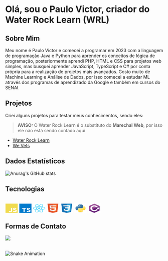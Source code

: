# Olá, sou o Paulo Victor, criador do Water Rock Learn (WRL)

## Sobre Mim

Meu nome é Paulo Victor e comecei a programar em 2023 com a linguagem de programação Java e Python para aprender os conceitos de lógica de programação, posteriormente aprendi PHP, HTML e CSS para projetos web simples, mas busquei aprender JavaScript, TypeScript e C# por conta própria para a realização de projetos mais avançados. Gosto muito de Machine Learning e Análise de Dados, por isso comecei a estudar ML através dos programas de aprendizado da Google e também em cursos do SENAI.

## Projetos

Criei alguns projetos para testar meus conhecimentos, sendo eles:
> **AVISO:** O Water Rock Learn é o substituto do **Marechal Web**, por isso ele não está sendo contado aqui
- [Water Rock Learn](https://github.com/Paulo-V-Developer34/WaterRockLearn)
- [We Vets](https://github.com/Paulo-V-Developer34/We-Vets)

## Dados Estatísticos

![Anurag's GitHub stats](https://github-readme-stats.vercel.app/api?username=Paulo-V-Developer34&show_icons=true)

## Tecnologias

<div style="display: inline_block"><br>
  <img align="center" alt="Paulo-Js" height="30" width="40" src="https://raw.githubusercontent.com/devicons/devicon/master/icons/javascript/javascript-plain.svg">
  <img align="center" alt="Paulo-Ts" height="30" width="40" src="https://raw.githubusercontent.com/devicons/devicon/master/icons/typescript/typescript-plain.svg">
  <img align="center" alt="Paulo-React" height="30" width="40" src="https://raw.githubusercontent.com/devicons/devicon/master/icons/react/react-original.svg">
  <img align="center" alt="Paulo-HTML" height="30" width="40" src="https://raw.githubusercontent.com/devicons/devicon/master/icons/html5/html5-original.svg">
  <img align="center" alt="Paulo-CSS" height="30" width="40" src="https://raw.githubusercontent.com/devicons/devicon/master/icons/css3/css3-original.svg">
  <img align="center" alt="Paulo-Python" height="30" width="40" src="https://raw.githubusercontent.com/devicons/devicon/master/icons/python/python-original.svg">
  <img align="center" alt="Paulo-Csharp" height="30" width="40" src="https://raw.githubusercontent.com/devicons/devicon/master/icons/csharp/csharp-original.svg">
</div>

## Formas de Contato
<div> 
  <!--<a href = "mailto:...@gmail.com"><img src="https://img.shields.io/badge/-Gmail-%23333?style=for-the-badge&logo=gmail&logoColor=white" target="_blank"></a>-->
  <a href="https://www.linkedin.com/in/paulo-victor-nunes-cunha-037a93287" target="_blank"><img src="https://img.shields.io/badge/-LinkedIn-%230077B5?style=for-the-badge&logo=linkedin&logoColor=white" target="_blank"></a> 
  
</div>

##

![Snake Animation](https://github.com/Paulo-V-Developer34/Paulo-V-Developer34/blob/output/github-contribution-grid-snake2.svg)

